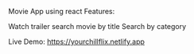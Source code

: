 Movie App  using react
Features:

Watch trailer
search movie by title
Search by category

Live Demo:
https://yourchillflix.netlify.app
